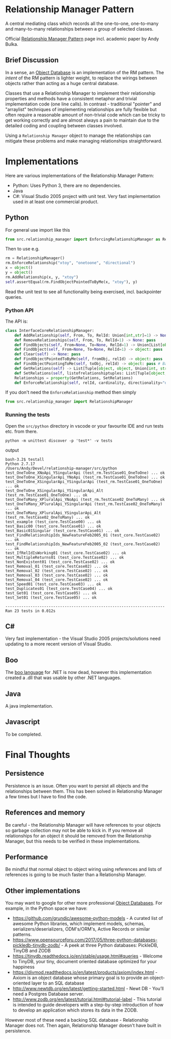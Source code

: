 # Relationship Manager Pattern

A central mediating class which records all the one-to-one, one-to-many and many-to-many relationships between a group of selected classes. 

Official [Relationship Manager Pattern](https://abulka.github.io/blog/2001/08/04/relationship-manager-design-pattern/) page incl. academic paper by Andy Bulka.

## Brief Discussion

In a sense, an [Object Database](https://en.wikipedia.org/wiki/Object_database) is an implementation of the RM pattern. 
The *intent* of the RM pattern is lighter weight, to replace the wirings between objects
rather than acting as a huge central database.

Classes that use a Relationship Manager to implement their relationship properties and methods have a consistent metaphor and trivial implementation code (one line calls). In contrast - traditional "pointer" and "arraylist" techniques of implementing relationships are fully flexible but often require a reasonable amount of non-trivial code which can be tricky to get working correctly and are almost always a pain to maintain due to the detailed coding and coupling between classes involved.

Using a `Relationship Manager` object to manage the relationships can mitigate these problems and make managing relationships straightforward.

# Implementations

Here are various implementations of the Relationship Manager Pattern:

- Python: Uses Python 3, there are no dependencies.
- Java
- C#: Visual Studio 2005 project with unit test. Very fast implementation used in at least one commercial product.

## Python

For general use import like this

```python
from src.relationship_manager import EnforcingRelationshipManager as RelationshipManager
```

Then to use e.g.

```python
rm = RelationshipManager()
rm.EnforceRelationship("xtoy", "onetoone", "directional")
x = object()
y = object()
rm.AddRelationship(x, y, "xtoy")
self.assertEqual(rm.FindObjectPointedToByMe(x, "xtoy"), y)
```

Read the unit test to see all functionality being exercised, incl. backpointer queries.

### Python API

The API is:

```python
class InterfaceCoreRelationshipManager:
    def AddRelationship(self, From, To, RelId: Union[int,str]=1) -> None: pass
    def RemoveRelationships(self, From, To, RelId=1) -> None: pass
    def FindObjects(self, From=None, To=None, RelId=1) -> Union[List[object], bool]: pass
    def FindObject(self, From=None, To=None, RelId=1) -> object: pass
    def Clear(self) -> None: pass
    def FindObjectPointedToByMe(self, fromObj, relId) -> object: pass
    def FindObjectPointingToMe(self, toObj, relId) -> object: pass # Back pointer query
    def GetRelations(self) -> List[Tuple[object, object, Union[int, str]]]: pass
    def SetRelations(self, listofrelationshiptuples: List[Tuple[object, object, Union[int, str]]]) -> None: pass
    Relationships = property(GetRelations, SetRelations)
    def EnforceRelationship(self, relId, cardinality, directionality="directional"): pass
```

If you don't need the `EnforceRelationship` method then simply
```python
from src.relationship_manager import RelationshipManager
```

### Running the tests

Open the `src/python` directory in vscode or your favourite IDE and run tests etc. from there.


```shell
python -m unittest discover -p 'test*' -v tests
```

output

```
bash-3.2$ testall 
Python 2.7.17
/Users/Andy/Devel/relationship-manager/src/python
test_OneToOne_XNoApi_YSingularApi (test_rm.TestCase01_OneToOne) ... ok
test_OneToOne_XSingularApi_YNoApi (test_rm.TestCase01_OneToOne) ... ok
test_OneToOne_XSingularApi_YSingularApi (test_rm.TestCase01_OneToOne) ... ok
test_OneToOne_XSingularApi_YSingularApi_Alt (test_rm.TestCase01_OneToOne) ... ok
test_OneToMany_XPluralApi_YNoApi (test_rm.TestCase02_OneToMany) ... ok
test_OneToMany_XPluralApi_YSingularApi (test_rm.TestCase02_OneToMany) ... ok
test_OneToMany_XPluralApi_YSingularApi_Alt (test_rm.TestCase02_OneToMany) ... ok
test_example (test_core.TestCase00) ... ok
test_Basic00 (test_core.TestCase01) ... ok
test_Basic01Singular (test_core.TestCase01) ... ok
test_FindRelationshipIds_NewFeatureFeb2005_01 (test_core.TestCase02) ... ok
test_FindRelationshipIds_NewFeatureFeb2005_02 (test_core.TestCase02) ... ok
test_IfRelIdIsWorking01 (test_core.TestCase02) ... ok
test_MultipleReturns01 (test_core.TestCase02) ... ok
test_NonExistent01 (test_core.TestCase02) ... ok
test_Removal_01 (test_core.TestCase02) ... ok
test_Removal_02 (test_core.TestCase02) ... ok
test_Removal_03 (test_core.TestCase02) ... ok
test_Removal_04 (test_core.TestCase02) ... ok
test_Speed01 (test_core.TestCase03) ... ok
test_Duplicates01 (test_core.TestCase04) ... ok
test_Get01 (test_core.TestCase05) ... ok
test_Set01 (test_core.TestCase05) ... ok

----------------------------------------------------------------------
Ran 23 tests in 0.012s
```

## C#

Very fast implementation - the Visual Studio 2005 projects/solutions need updating to a more recent version of Visual Studio.

## Boo

The [boo language](http://boo-language.github.io/) for .NET is now dead, however this implementation created a .dll that was usable by other .NET languages.

## Java

A java implementation.

## Javascript

To be completed.

# Final Thoughts

## Persistence

Persistence is an issue. Often you want to persist all objects and the relationships between them. This has been solved in Relationship Manager a few times but I have to find the code.

## References and memory

Be careful - the Relationship Manager will have references to your objects so garbage collection may not be able to kick in. If you remove all relationships for an object it should be removed from the Relationship Manager, but this needs to be verified in these implementations.

## Performance

Be mindful that normal object to object wiring using references and lists of references is going to be much faster than a Relationship Manager.

## Other implementations

You may want to google for other more professional [Object Databases](https://en.wikipedia.org/wiki/Object_database). For example, in the Python space we have:

- https://github.com/grundic/awesome-python-models - A curated list of awesome Python libraries, which implement models, schemas, serializers/deserializers, ODM's/ORM's, Active Records or similar patterns.
- https://www.opensourceforu.com/2017/05/three-python-databases-pickledb-tinydb-zodb/ - A peek at three Python databases: PickleDB, TinyDB and ZODB
- https://tinydb.readthedocs.io/en/stable/usage.html#queries - Welcome to TinyDB, your tiny, document oriented database optimized for your happiness
- https://divmod.readthedocs.io/en/latest/products/axiom/index.html - Axiom is an object database whose primary goal is to provide an object-oriented layer to an SQL database
- http://www.newtdb.org/en/latest/getting-started.html - Newt DB - You’ll need a Postgres Database server.
- http://www.zodb.org/en/latest/tutorial.html#tutorial-label - This tutorial is intended to guide developers with a step-by-step introduction of how to develop an application which stores its data in the ZODB.

However most of these need a backing SQL database - Relationship Manager does not. Then again, Relationship Manager doesn't have built in persistence.
